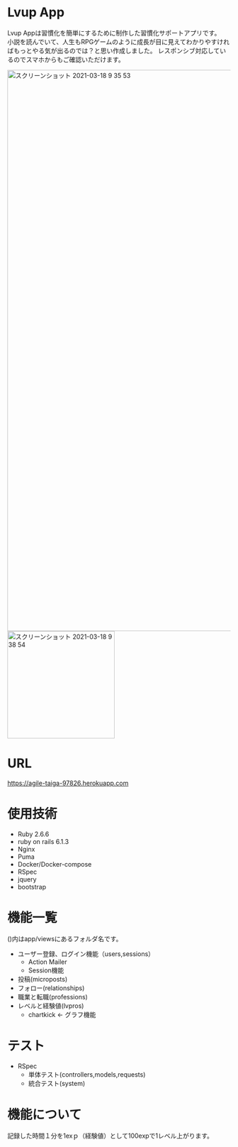 # Lvup App
 
Lvup Appは習慣化を簡単にするために制作した習慣化サポートアプリです。  
小説を読んでいて、人生もRPGゲームのように成長が目に見えてわかりやすければもっとやる気が出るのでは？と思い作成しました。
レスポンシブ対応しているのでスマホからもご確認いただけます。  
  
<img width="1265" alt="スクリーンショット 2021-03-18 9 35 53" src="https://user-images.githubusercontent.com/68171652/111556252-71124400-87cd-11eb-82a8-90fb5fc6187f.png">
<img width="242" alt="スクリーンショット 2021-03-18 9 38 54" src="https://user-images.githubusercontent.com/68171652/111556444-f85fb780-87cd-11eb-82f0-291fdb65a619.png">


# URL
 
https://agile-taiga-97826.herokuapp.com
  
  
# 使用技術
 
 
* Ruby 2.6.6
* ruby on rails 6.1.3
* Nginx
* Puma
* Docker/Docker-compose
* RSpec
* jquery
* bootstrap

 
# 機能一覧
  
()内はapp/viewsにあるフォルダ名です。
* ユーザー登録、ログイン機能（users,sessions）
  * Action Mailer
  * Session機能
* 投稿(microposts)
* フォロー(relationships)
* 職業と転職(professions)
* レベルと経験値(lvpros)
  * chartkick <- グラフ機能
 
# テスト
 
* RSpec
  * 単体テスト(controllers,models,requests)
  * 統合テスト(system)

 
# 機能について

記録した時間１分を1exｐ（経験値）として100expで1レベル上がります。
